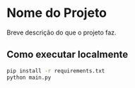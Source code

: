 # Nome do Projeto

Breve descrição do que o projeto faz.

## Como executar localmente

```bash
pip install -r requirements.txt
python main.py
